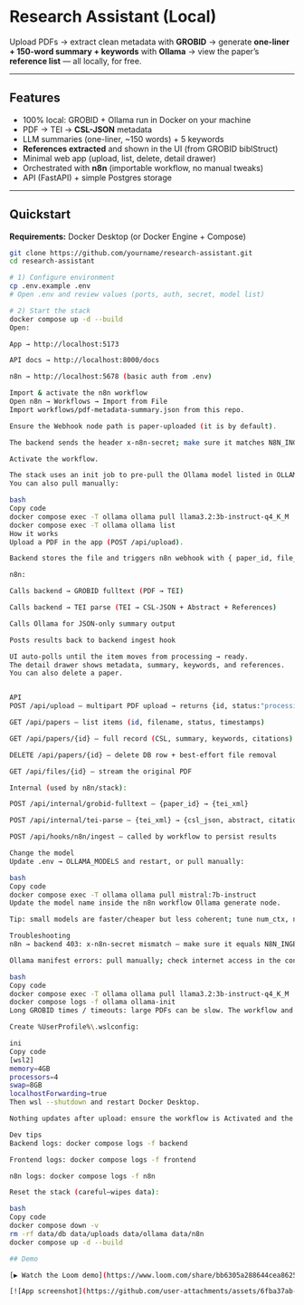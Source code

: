# Research Assistant (Local)

Upload PDFs → extract clean metadata with **GROBID** → generate **one-liner + 150-word summary + keywords** with **Ollama** → view the paper’s **reference list** — all locally, for free.

---

## Features

-  100% local: GROBID + Ollama run in Docker on your machine
-  PDF → TEI → **CSL-JSON** metadata
-  LLM summaries (one-liner, ~150 words) + 5 keywords
-  **References extracted** and shown in the UI (from GROBID biblStruct)
-  Minimal web app (upload, list, delete, detail drawer)
-  Orchestrated with **n8n** (importable workflow, no manual tweaks)
-  API (FastAPI) + simple Postgres storage

---

## Quickstart

**Requirements:** Docker Desktop (or Docker Engine + Compose)

```bash
git clone https://github.com/yourname/research-assistant.git
cd research-assistant

# 1) Configure environment
cp .env.example .env
# Open .env and review values (ports, auth, secret, model list)

# 2) Start the stack
docker compose up -d --build
Open:

App → http://localhost:5173

API docs → http://localhost:8000/docs

n8n → http://localhost:5678 (basic auth from .env)

Import & activate the n8n workflow
Open n8n → Workflows → Import from File
Import workflows/pdf-metadata-summary.json from this repo.

Ensure the Webhook node path is paper-uploaded (it is by default).

The backend sends the header x-n8n-secret; make sure it matches N8N_INGEST_SECRET in your .env.

Activate the workflow.

The stack uses an init job to pre-pull the Ollama model listed in OLLAMA_MODELS.
You can also pull manually:

bash
Copy code
docker compose exec -T ollama ollama pull llama3.2:3b-instruct-q4_K_M
docker compose exec -T ollama ollama list
How it works
Upload a PDF in the app (POST /api/upload).

Backend stores the file and triggers n8n webhook with { paper_id, file_path }.

n8n:

Calls backend → GROBID fulltext (PDF → TEI)

Calls backend → TEI parse (TEI → CSL-JSON + Abstract + References)

Calls Ollama for JSON-only summary output

Posts results back to backend ingest hook

UI auto-polls until the item moves from processing → ready.
The detail drawer shows metadata, summary, keywords, and references.
You can also delete a paper.


API
POST /api/upload — multipart PDF upload → returns {id, status:"processing"}

GET /api/papers — list items (id, filename, status, timestamps)

GET /api/papers/{id} — full record (CSL, summary, keywords, citations)

DELETE /api/papers/{id} — delete DB row + best-effort file removal

GET /api/files/{id} — stream the original PDF

Internal (used by n8n/stack):

POST /api/internal/grobid-fulltext — {paper_id} → {tei_xml}

POST /api/internal/tei-parse — {tei_xml} → {csl_json, abstract, citations}

POST /api/hooks/n8n/ingest — called by workflow to persist results

Change the model
Update .env → OLLAMA_MODELS and restart, or pull manually:

bash
Copy code
docker compose exec -T ollama ollama pull mistral:7b-instruct
Update the model name inside the n8n workflow Ollama generate node.

Tip: small models are faster/cheaper but less coherent; tune num_ctx, num_predict, temperature in the workflow.

Troubleshooting
n8n → backend 403: x-n8n-secret mismatch — make sure it equals N8N_INGEST_SECRET.

Ollama manifest errors: pull manually; check internet access in the container:

bash
Copy code
docker compose exec -T ollama ollama pull llama3.2:3b-instruct-q4_K_M
docker compose logs -f ollama ollama-init
Long GROBID times / timeouts: large PDFs can be slow. The workflow and backend use generous timeouts (300s). If you’re on Windows/WSL2, consider raising memory:

Create %UserProfile%\.wslconfig:

ini
Copy code
[wsl2]
memory=4GB
processors=4
swap=8GB
localhostForwarding=true
Then wsl --shutdown and restart Docker Desktop.

Nothing updates after upload: ensure the workflow is Activated and the Webhook path is paper-uploaded.

Dev tips
Backend logs: docker compose logs -f backend

Frontend logs: docker compose logs -f frontend

n8n logs: docker compose logs -f n8n

Reset the stack (careful—wipes data):

bash
Copy code
docker compose down -v
rm -rf data/db data/uploads data/ollama data/n8n
docker compose up -d --build

## Demo

[▶ Watch the Loom demo](https://www.loom.com/share/bb6305a288644cea8625f882c0aabe85?sid=61ed08e6-e65e-4896-b1b3-f31ae797960b)

[![App screenshot](https://github.com/user-attachments/assets/6fba37ab-c5c4-48cd-8716-e93636b87724)](https://www.loom.com/share/bb6305a288644cea8625f882c0aabe85?sid=61ed08e6-e65e-4896-b1b3-f31ae797960b)


